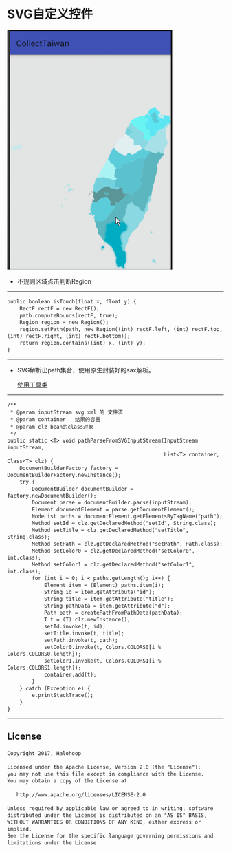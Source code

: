# SVG自定义控件

![demo](./taiwan.gif)

* 不规则区域点击判断Region

---

    public boolean isTouch(float x, float y) {
        RectF rectF = new RectF();
        path.computeBounds(rectF, true);
        Region region = new Region();
        region.setPath(path, new Region((int) rectF.left, (int) rectF.top, (int) rectF.right, (int) rectF.bottom));
        return region.contains((int) x, (int) y);
    }

---

* SVG解析出path集合，使用原生封装好的sax解析。
    
    [使用工具类](https://github.com/halohoop/Halohoop_Code_Schools_New/blob/android_templete_solutions/Android/android_templete_solutions/Class.md#007path%E8%A7%A3%E6%9E%90%E5%B7%A5%E5%85%B7%E7%B1%BBpathparserjava)

---
    /**
     * @param inputStream svg xml 的 文件流
     * @param container   结果的容器
     * @param clz bean的class对象
     */
    public static <T> void pathParseFromSVGInputStream(InputStream inputStream,
                                                       List<T> container, Class<T> clz) {
        DocumentBuilderFactory factory = DocumentBuilderFactory.newInstance();
        try {
            DocumentBuilder documentBuilder = factory.newDocumentBuilder();
            Document parse = documentBuilder.parse(inputStream);
            Element documentElement = parse.getDocumentElement();
            NodeList paths = documentElement.getElementsByTagName("path");
            Method setId = clz.getDeclaredMethod("setId", String.class);
            Method setTitle = clz.getDeclaredMethod("setTitle", String.class);
            Method setPath = clz.getDeclaredMethod("setPath", Path.class);
            Method setColor0 = clz.getDeclaredMethod("setColor0", int.class);
            Method setColor1 = clz.getDeclaredMethod("setColor1", int.class);
            for (int i = 0; i < paths.getLength(); i++) {
                Element item = (Element) paths.item(i);
                String id = item.getAttribute("id");
                String title = item.getAttribute("title");
                String pathData = item.getAttribute("d");
                Path path = createPathFromPathData(pathData);
                T t = (T) clz.newInstance();
                setId.invoke(t, id);
                setTitle.invoke(t, title);
                setPath.invoke(t, path);
                setColor0.invoke(t, Colors.COLORS0[i % Colors.COLORS0.length]);
                setColor1.invoke(t, Colors.COLORS1[i % Colors.COLORS1.length]);
                container.add(t);
            }
        } catch (Exception e) {
            e.printStackTrace();
        }
    }

---


## License

    Copyright 2017, Halohoop

    Licensed under the Apache License, Version 2.0 (the "License");
    you may not use this file except in compliance with the License.
    You may obtain a copy of the License at

       http://www.apache.org/licenses/LICENSE-2.0

    Unless required by applicable law or agreed to in writing, software
    distributed under the License is distributed on an "AS IS" BASIS,
    WITHOUT WARRANTIES OR CONDITIONS OF ANY KIND, either express or implied.
    See the License for the specific language governing permissions and
    limitations under the License.